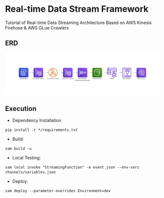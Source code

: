 # Real-time Data Stream Framework
Tutorial of Real-time Data Streaming Architecture Based on AWS Kinesis Firehose & AWS GLue Crawlers

## ERD
![](./real-time_data_stream.png)

## Execution

- Dependency Installation
```
pip install -r */requirements.txt
```
- Build:
```
sam build -u
```
- Local Testing:
```
sam local invoke "StreamingFunction" -e event.json --env-vars channels/variables.json
```
- Deploy:
```
sam deploy --parameter-overrides Environment=dev
```
